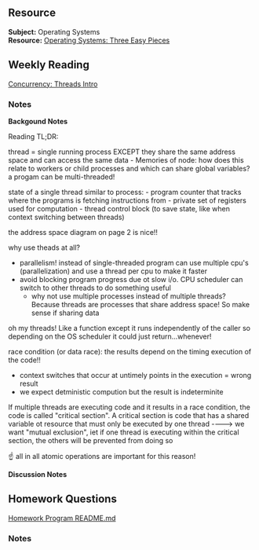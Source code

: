 ## Resource

**Subject:** Operating Systems \
**Resource:** [Operating Systems: Three Easy Pieces](https://pages.cs.wisc.edu/~remzi/OSTEP/)

## Weekly Reading

[Concurrency: Threads Intro](https://pages.cs.wisc.edu/~remzi/OSTEP/threads-intro.pdf)

### Notes

**Backgound Notes**

Reading TL;DR:

thread = single running process EXCEPT they share the same address space and can access the same data
	- Memories of node: how does this relate to workers or child processes and which can share global variables?
a progam can be multi-threaded! 

state of a single thread similar to process:
	- program counter that tracks where the programs is fetching instructions from
	- private set of registers used for computation
	- thread control block (to save state, like when context switching between threads)

the address space diagram on page 2 is nice!!

why use theads at all?
- parallelism! instead of single-threaded program can use multiple cpu's (parallelization) and use a thread per cpu to make it faster
- avoid blocking program progress due ot slow i/o. CPU scheduler can switch to other threads to do something useful
	- why not use multiple processes instead of multiple threads? Because threads are processes that share address space! So make sense if sharing data

oh my threads! Like a function except it runs independently of the caller so depending on the OS scheduler it could just return...whenever!

race condition (or data race): the results depend on the timing execution of the code!!
- context switches that occur at untimely points in the execution = wrong result
- we expect detministic compution but the result is indeterminite

If multiple threads are executing code and it results in a race condition, the code is called "critical section". A critical section is code that has a shared variable ot resource that must only be executed by one thread ----> we want "mutual exclusion", iet if one thread is executing within the critical section, the others will be prevented from doing so

 :point_up: all in all atomic operations are important for this reason!

**Discussion Notes**

## Homework Questions

[Homework Program README.md](https://github.com/remzi-arpacidusseau/ostep-homework/tree/master/threads-intro)

### Notes
